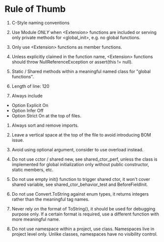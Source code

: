 
Rule of Thumb
==========

1. C-Style naming conventions

1. Use Module *ONLY* when \<Extension\> functions are included or serving only
   private methods for \<global\_init\>, e.g. no global functions.

1. Only use \<Extension\> functions as member functions.

1. Unless explicitly claimed in the function name, \<Extension\> functions
   should throw NullReferenceException or assert(this != null).

1. Static / Shared methods within a meaningful named class for "global
   functions".

1. Length of line: 120

1. Always include
  - Option Explicit On
  - Option Infer Off
  - Option Strict On
   at the top of files.

1. Always sort and remove imports.

1. Leave a vertical space at the top of the file to avoid introducing BOM issue.

1. Avoid using optional argument, consider to use overload instead.

1. Do not use cctor / shared new, see shared\_ctor\_perf, unless the class is
   implemented for global initialization only without public constructor, static
   members, etc.

1. Do not use empty init() function to trigger shared ctor, it won't cover
   shared variable, see shared\_ctor\_behavior\_test and BeforeFieldInit.

1. Do not use Convert.ToString against enum types, it returns integers rather
   than the meaningful tag names.

1. Never rely on the format of ToString(), it should be used for debugging
   purpose only. If a certain format is required, use a different function
   with more meaningful name.

1. Do not use namespace within a project, use class. Namespaces live in project
   level only. Unlike classes, namespaces have no visibility control.
